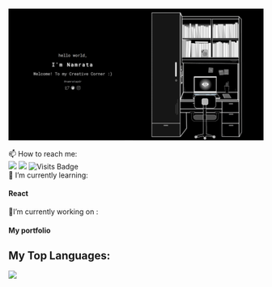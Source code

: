 ### 
<img src="https://github.com/namratapdr/namratapdr/blob/master/intro.gif">

📫 How to reach me: <br>
[<img src="https://img.shields.io/badge/twitter-%231DA1F2.svg?&style=for-the-badge&logo=twitter&logoColor=white" />](https://twitter.com/namratapdr) [<img src = "https://img.shields.io/badge/instagram-%23E4405F.svg?&style=for-the-badge&logo=instagram&logoColor=white">](https://www.instagram.com/namratapdr/) ![Visits Badge](https://badges.pufler.dev/visits/namratapdr/namratapdr?style=for-the-badge ) 
<br>🌱 I’m currently learning: <h4>React</h4>
 <p>🔭I’m currently working on :</p> <h4>My portfolio</h4>
  <h2>My Top Languages:</h2>
<p align = "left">
  <img src = "https://github-readme-stats.vercel.app/api/top-langs/?username=namratapdr&hide=css,html&theme=tokyonight">
</p>
<!--
**namratapdr/namratapdr** is a ✨ _special_ ✨ repository because its `README.md` (this file) appears on your GitHub profile.

Here are some ideas to get you started:

- 🔭 I’m currently working on ...
- 🌱 I’m currently learning ...
- 👯 I’m looking to collaborate on ...
- 🤔 I’m looking for help with ...
- 💬 Ask me about ...
- 📫 How to reach me: ...
- 😄 Pronouns: ...
- ⚡ Fun fact: ...
-->
